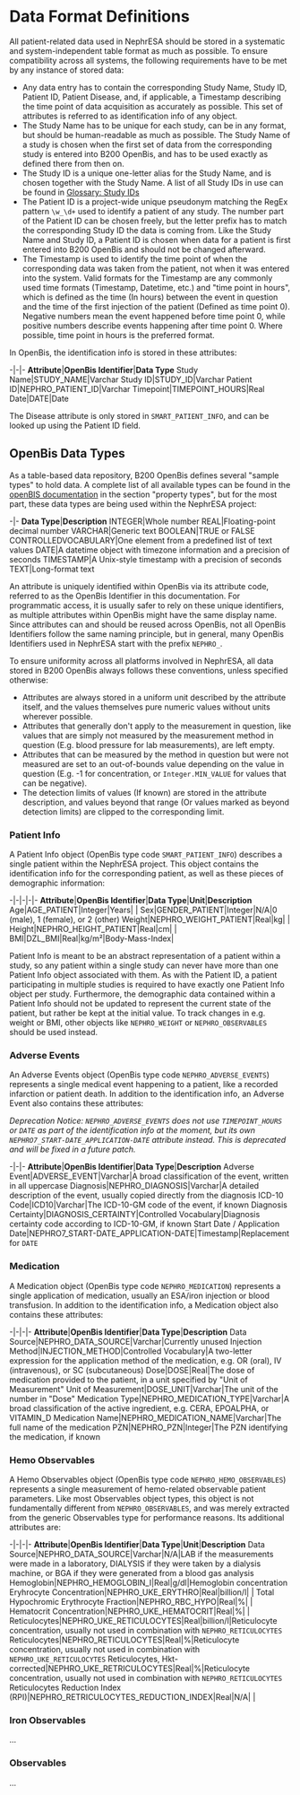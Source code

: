 # Data Format Definitions
All patient-related data used in NephrESA should be stored in a systematic and system-independent table format as much
as possible.
To ensure compatibility across all systems, the following requirements have to be met by any instance of stored data:
- Any data entry has to contain the corresponding Study Name, Study ID, Patient ID, Patient Disease, and, if applicable, a Timestamp describing the time point of data acquisition as accurately as possible. This set of attributes is referred to as identification info of any object.
- The Study Name has to be unique for each study, can be in any format, but should be human-readable as much as possible. The Study Name of a study is chosen when the first set of data from the corresponding study is entered into B200 OpenBis, and has to be used exactly as defined there from then on.
- The Study ID is a unique one-letter alias for the Study Name, and is chosen together with the Study Name. A list of all Study IDs in use can be found in [Glossary: Study IDs](Glossary.md#study-ids)
- The Patient ID is a project-wide unique pseudonym matching the RegEx pattern `\w_\d+` used to identify a patient of any study. The number part of the Patient ID can be chosen freely, but the letter prefix has to match the corresponding Study ID the data is coming from. Like the Study Name and Study ID, a Patient ID is chosen when data for a patient is first entered into B200 OpenBis and should not be changed afterward.
- The Timestamp is used to identify the time point of when the corresponding data was taken from the patient, not when it was entered into the system. Valid formats for the Timestamp are any commonly used time formats (Timestamp, Datetime, etc.) and "time point in hours", which is defined as the time (In hours) between the event in question and the time of the first injection of the patient (Defined as time point 0). Negative numbers mean the event happened before time point 0, while positive numbers describe events happening after time point 0. Where possible, time point in hours is the preferred format.

In OpenBis, the identification info is stored in these attributes:

-|-|-
**Attribute**|**OpenBis Identifier**|**Data Type**
Study Name|STUDY_NAME|Varchar
Study ID|STUDY_ID|Varchar
Patient ID|NEPHRO_PATIENT_ID|Varchar
Timepoint|TIMEPOINT_HOURS|Real
Date|DATE|Date

The Disease attribute is only stored in `SMART_PATIENT_INFO`, and can be looked up using the Patient ID field.

## OpenBis Data Types
As a table-based data repository, B200 OpenBis defines several "sample types" to hold data.
A complete list of all available types can be found in the [openBIS documentation](https://openbis.readthedocs.io/en/20.10.x/user-documentation/advance-features/excel-import-service.html#property-type) in the section "property types", but for the most part, these data types are being used within the NephrESA project:

-|-
**Data Type**|**Description**
INTEGER|Whole number
REAL|Floating-point decimal number
VARCHAR|Generic text
BOOLEAN|TRUE or FALSE
CONTROLLEDVOCABULARY|One element from a predefined list of text values
DATE|A datetime object with timezone information and a precision of seconds
TIMESTAMP|A Unix-style timestamp with a precision of seconds
TEXT|Long-format text

An attribute is uniquely identified within OpenBis via its attribute code, referred to as the OpenBis Identifier in this
documentation.
For programmatic access, it is usually safer to rely on these unique identifiers, as multiple attributes within OpenBis
might have the same display name.
Since attributes can and should be reused across OpenBis, not all OpenBis Identifiers follow the same naming principle,
but in general, many OpenBis Identifiers used in NephrESA start with the prefix `NEPHRO_`.

To ensure uniformity across all platforms involved in NephrESA, all data stored in B200 OpenBis always follows these
conventions, unless specified otherwise:
- Attributes are always stored in a uniform unit described by the attribute itself, and the values themselves pure numeric values without units wherever possible.
- Attributes that generally don't apply to the measurement in question, like values that are simply not measured by the measurement method in question (E.g. blood pressure for lab measurements), are left empty.
- Attributes that can be measured by the method in question but were not measured are set to an out-of-bounds value depending on the value in question (E.g. -1 for concentration, or `Integer.MIN_VALUE` for values that can be negative).
- The detection limits of values (If known) are stored in the attribute description, and values beyond that range (Or values marked as beyond detection limits) are clipped to the corresponding limit.

### Patient Info
A Patient Info object (OpenBis type code `SMART_PATIENT_INFO`) describes a single patient within the NephrESA project.
This object contains the identification info for the corresponding patient, as well as these pieces of demographic
information:

-|-|-|-|-
**Attribute**|**OpenBis Identifier**|**Data Type**|**Unit**|**Description**
Age|AGE_PATIENT|Integer|Years| |
Sex|GENDER_PATIENT|Integer|N/A|0 (male), 1 (female), or 2 (other)
Weight|NEPHRO_WEIGHT_PATIENT|Real|kg| |
Height|NEPHRO_HEIGHT_PATIENT|Real|cm| |
BMI|DZL_BMI|Real|kg/m²|Body-Mass-Index|

Patient Info is meant to be an abstract representation of a patient within a study, so any patient within a single study
can never have more than one Patient Info object associated with them.
As with the Patient ID, a patient participating in multiple studies is required to have exactly one Patient Info object
per study.
Furthermore, the demographic data contained within a Patient Info should not be updated to represent the current state
of the patient, but rather be kept at the initial value.
To track changes in e.g. weight or BMI, other objects like `NEPHRO_WEIGHT` or `NEPHRO_OBSERVABLES` should be used
instead.

### Adverse Events
An Adverse Events object (OpenBis type code `NEPHRO_ADVERSE_EVENTS`) represents a single medical event happening to a
patient, like a recorded infarction or patient death.
In addition to the identification info, an Adverse Event also contains these attributes:

*Deprecation Notice: `NEPHRO_ADVERSE_EVENTS` does not use `TIMEPOINT_HOURS` or `DATE` as part of the identification info at the
moment, but its own `NEPHRO7_START-DATE_APPLICATION-DATE` attribute instead.
This is deprecated and will be fixed in a future patch.*

-|-|-
**Attribute**|**OpenBis Identifier**|**Data Type**|**Description**
Adverse Event|ADVERSE_EVENT|Varchar|A broad classification of the event, written in all uppercase
Diagnosis|NEPHRO_DIAGNOSIS|Varchar|A detailed description of the event, usually copied directly from the diagnosis
ICD-10 Code|ICD10|Varchar|The ICD-10-GM code of the event, if known
Diagnosis Certainty|DIAGNOSIS_CERTAINTY|Controlled Vocabulary|Diagnosis certainty code according to ICD-10-GM, if known
Start Date / Application Date|NEPHRO7_START-DATE_APPLICATION-DATE|Timestamp|Replacement for `DATE`

### Medication
A Medication object (OpenBis type code `NEPHRO_MEDICATION`) represents a single application of medication, usually an
ESA/iron injection or blood transfusion.
In addition to the identification info, a Medication object also contains these attributes:

-|-|-|-
**Attribute**|**OpenBis Identifier**|**Data Type**|**Description**
Data Source|NEPHRO_DATA_SOURCE|Varchar|Currently unused
Injection Method|INJECTION_METHOD|Controlled Vocabulary|A two-letter expression for the application method of the medication, e.g. OR (oral), IV (intravenous), or SC (subcutaneous)
Dose|DOSE|Real|The dose of medication provided to the patient, in a unit specified by "Unit of Measurement"
Unit of Measurement|DOSE_UNIT|Varchar|The unit of the number in "Dose"
Medication Type|NEPHRO_MEDICATION_TYPE|Varchar|A broad classification of the active ingredient, e.g. CERA, EPOALPHA, or VITAMIN_D
Medication Name|NEPHRO_MEDICATION_NAME|Varchar|The full name of the medication
PZN|NEPHRO_PZN|Integer|The PZN identifying the medication, if known

### Hemo Observables
A Hemo Observables object (OpenBis type code `NEPHRO_HEMO_OBSERVABLES`) represents a single measurement of hemo-related
observable patient parameters.
Like most Observables object types, this object is not fundamentally different from `NEPHRO_OBSERVABLES`, and was
merely extracted from the generic Observables type for performance reasons.
Its additional attributes are:

-|-|-|-
**Attribute**|**OpenBis Identifier**|**Data Type**|**Unit**|**Description**
Data Source|NEPHRO_DATA_SOURCE|Varchar|N/A|LAB if the measurements were made in a laboratory, DIALYSIS if they were taken by a dialysis machine, or BGA if they were generated from a blood gas analysis
Hemoglobin|NEPHRO_HEMOGLOBIN_I|Real|g/dl|Hemoglobin concentration
Eryhrocyte Concentration|NEPHRO_UKE_ERYTHRO|Real|billion/l| |
Total Hypochromic Erythrocyte Fraction|NEPHRO_RBC_HYPO|Real|%| |
Hematocrit Concentration|NEPHRO_UKE_HEMATOCRIT|Real|%| |
Reticulocytes|NEPHRO_UKE_RETICULOCYTES|Real|billion/l|Reticulocyte concentration, usually not used in combination with `NEPHRO_RETICULOCYTES`
Reticulocytes|NEPHRO_RETICULOCYTES|Real|%|Reticulocyte concentration, usually not used in combination with `NEPHRO_UKE_RETICULOCYTES`
Reticulocytes, Hkt-corrected|NEPHRO_UKE_RETRICULOCYTES|Real|%|Reticulocyte concentration, usually not used in combination with `NEPHRO_RETICULOCYTES`
Reticulocytes Reduction Index (RPI)|NEPHRO_RETRICULOCYTES_REDUCTION_INDEX|Real|N/A| |

### Iron Observables
...

### Observables
...
